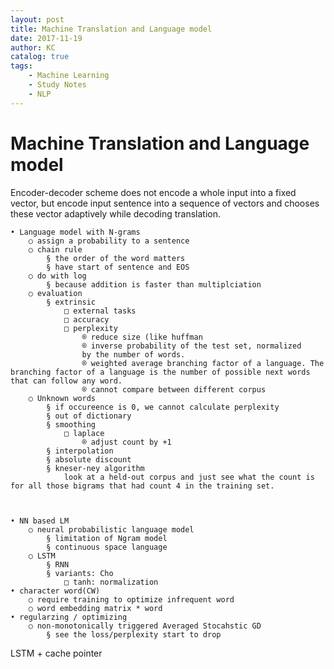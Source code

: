 ```yaml
---
layout: post
title: Machine Translation and Language model
date: 2017-11-19
author: KC
catalog: true
tags:
    - Machine Learning
    - Study Notes
    - NLP
---
```


# Machine Translation and Language model
Encoder-decoder scheme does not encode a whole input into a fixed vector, but encode input sentence into a sequence of vectors and chooses these vector adaptively while decoding translation. 

	• Language model with N-grams 
		○ assign a probability to a sentence 
		○ chain rule 
			§ the order of the word matters 
			§ have start of sentence and EOS
		○ do with log 
			§ because addition is faster than multiplciation 
		○ evaluation 
			§ extrinsic 
				□ external tasks 
				□ accuracy 
				□ perplexity 
					® reduce size (like huffman
					® inverse probability of the test set, normalized
					by the number of words.
					® weighted average branching factor of a language. The branching factor of a language is the number of possible next words that can follow any word.
					® cannot compare between different corpus
		○ Unknown words 
			§ if occureence is 0, we cannot calculate perplexity
			§ out of dictionary 
			§ smoothing
				□ laplace 
					® adjust count by +1 
			§ interpolation 
			§ absolute discount 
			§ kneser-ney algorithm
				look at a held-out corpus and just see what the count is for all those bigrams that had count 4 in the training set.
				
				
				
	• NN based LM
		○ neural probabilistic language model
			§ limitation of Ngram model
			§ continuous space language
		○ LSTM
			§ RNN
			§ variants: Cho
				□ tanh: normalization
	• character word(CW)
		○ require training to optimize infrequent word
		○ word embedding matrix * word 
	• regularzing / optimizing 
		○ non-monotonically triggered Averaged Stocahstic GD
			§ see the loss/perplexity start to drop 
LSTM + cache pointer 